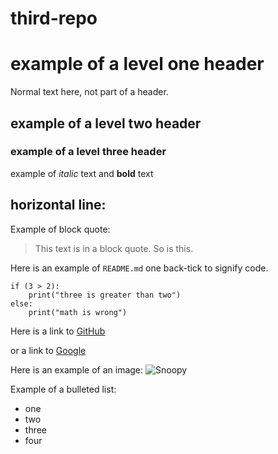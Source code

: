 # third-repo

# example of a level one header

Normal text here, not part of a header.

## example of a level two header

### example of a level three header

example of *italic* text and **bold** text

horizontal line:
---

Example of block quote:
> This text is in a block quote.
> So is this.

Here is an example of `README.md` one back-tick to signify code.

```
if (3 > 2):
    print("three is greater than two")
else:
    print("math is wrong")
```

Here is a link to [GitHub](https://github.com)

or a link to [Google](https://www.google.com)

Here is an example of an image:
![Snoopy](https://static.wixstatic.com/media/449abe_7b15686b2118476da4a733a7861dd772~mv2.jpg/v1/fill/w_998,h_998,al_c,q_85,usm_0.66_1.00_0.01,enc_auto/sn-color.jpg)

Example of a bulleted list:
* one
* two
* three
* four
